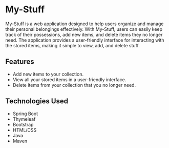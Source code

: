 # My-Stuff

My-Stuff is a web application designed to help users organize and manage their personal belongings effectively. With My-Stuff, users can easily keep track of their possessions, add new items, and delete items they no longer need. The application provides a user-friendly interface for interacting with the stored items, making it simple to view, add, and delete stuff.

## Features

- Add new items to your collection.
- View all your stored items in a user-friendly interface.
- Delete items from your collection that you no longer need.

## Technologies Used

- Spring Boot
- Thymeleaf
- Bootstrap
- HTML/CSS
- Java
- Maven

